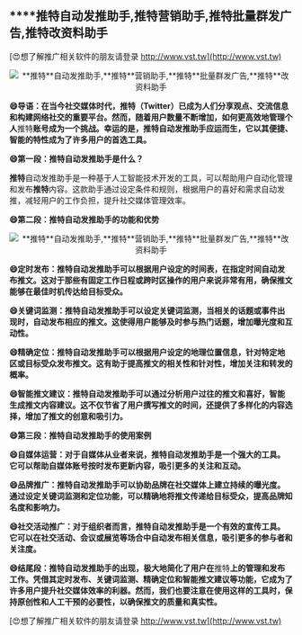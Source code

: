 ## ****推特**自动发推助手,**推特**营销助手,**推特**批量群发广告,**推特**改资料助手**

[😍想了解推广相关软件的朋友请登录 http://www.vst.tw](http://www.vst.tw)

 <center><img src="https://vst.tw/MP4/tuiguang/png/3.png" alt="**推特**自动发推助手,**推特**营销助手,**推特**批量群发广告,**推特**改资料助手"></center>

**😄导语：在当今社交媒体时代，**推特**（Twitter）已成为人们分享观点、交流信息和构建网络社交的重要平台。然而，随着用户数量不断增加，如何更高效地管理个人**推特**账号成为一个挑战。幸运的是，**推特**自动发推助手应运而生，它以其便捷、智能的特性成为了许多用户的首选工具。**

**😄第一段：**推特**自动发推助手是什么？**

**推特**自动发推助手是一种基于人工智能技术开发的工具，可以帮助用户自动化管理和发布**推特**内容。这款助手通过设定条件和规则，根据用户的喜好和需求自动发推，减轻用户的工作负担，提升社交媒体管理效率。

**😄第二段：**推特**自动发推助手的功能和优势**

 <center><img src="https://vst.tw/MP4/tuiguang/png/4.png" alt="**推特**自动发推助手,**推特**营销助手,**推特**批量群发广告,**推特**改资料助手"></center>

**😄定时发布：**推特**自动发推助手可以根据用户设定的时间表，在指定时间自动发布推文。这对于那些有固定工作日程或跨时区操作的用户来说非常有用，确保推文能够在最佳时机传达给目标受众。**

**😄关键词监测：**推特**自动发推助手可以设定关键词监测，当相关的话题或事件出现时，自动发布相应的推文。这使得用户能够及时参与热门话题，增加曝光度和互动性。**

**😄精确定位：**推特**自动发推助手可以根据用户设定的地理位置信息，针对特定地区或目标受众发布推文。这有助于提高推文的相关性和针对性，增加关注和转发的概率。**

**😄智能推文建议：**推特**自动发推助手可以通过分析用户过往的推文和喜好，智能生成推文内容建议。这不仅节省了用户撰写推文的时间，还提供了多样化的内容选择，增加了推文的创意和吸引力。**

**😄第三段：**推特**自动发推助手的使用案例**

**😄自媒体运营：对于自媒体从业者来说，**推特**自动发推助手是一个强大的工具。它可以帮助自媒体账号按时发布更新内容，吸引更多的关注和互动。**

**😄品牌推广：**推特**自动发推助手可以协助品牌在社交媒体上建立持续的曝光度。通过设定关键词监测和定位功能，可以精确地将推文传递给目标受众，提高品牌知名度和影响力。**

**😄社交活动推广：对于组织者而言，**推特**自动发推助手是一个有效的宣传工具。它可以在社交活动、会议或展览等场合中自动发布相关信息，吸引更多的参与者和关注度。**

**😄结尾段：**推特**自动发推助手的出现，极大地简化了用户在**推特**上的管理和发布工作。凭借其定时发布、关键词监测、精确定位和智能推文建议等功能，它成为了许多用户提升社交媒体效率的利器。然而，我们也要注意在使用这样的工具时，保持原创性和人工干预的必要性，以确保推文的质量和真实性。**

[😍想了解推广相关软件的朋友请登录 http://www.vst.tw](http://www.vst.tw)



